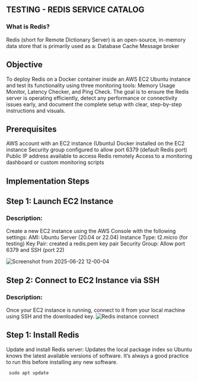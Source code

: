 ## TESTING - REDIS SERVICE CATALOG
### What is Redis?
Redis (short for Remote Dictionary Server) is an open-source, in-memory data store that is primarily used as a:
Database
Cache
Message broker

## Objective
To deploy Redis on a Docker container inside an AWS EC2 Ubuntu instance and test its functionality using three monitoring tools: Memory Usage Monitor, Latency Checker, and Ping Check. The goal is to ensure the Redis server is operating efficiently, detect any performance or connectivity issues early, and document the complete setup with clear, step-by-step instructions and visuals.

##  Prerequisites
AWS account with an EC2 instance (Ubuntu)
Docker installed on the EC2 instance
Security group configured to allow port 6379 (default Redis port)
Public IP address available to access Redis remotely
Access to a monitoring dashboard or custom monitoring scripts

## Implementation Steps 
## Step 1: Launch EC2 Instance
### Description:
Create a new EC2 instance using the AWS Console with the following settings:
AMI: Ubuntu Server (20.04 or 22.04)
Instance Type: t2.micro (for testing)
Key Pair: created a redis.pem key pair
Security Group: Allow port 6379 and SSH (port 22)

![Screenshot from 2025-06-22 12-00-04](https://github.com/user-attachments/assets/b551a5aa-4ae4-4d3c-b1bb-d77421d90a8e)

## Step 2: Connect to EC2 Instance via SSH
### Description:
Once your EC2 instance is running, connect to it from your local machine using SSH and the downloaded key.
![Redis instance connect](https://github.com/user-attachments/assets/65d054a8-c722-4cd7-95c5-0927b843c0e6)

## Step 1: Install Redis
Update and install Redis server:
Updates the local package index so Ubuntu knows the latest available versions of software. It’s always a good practice to run this before installing any new software.
```
 sudo apt update
```






